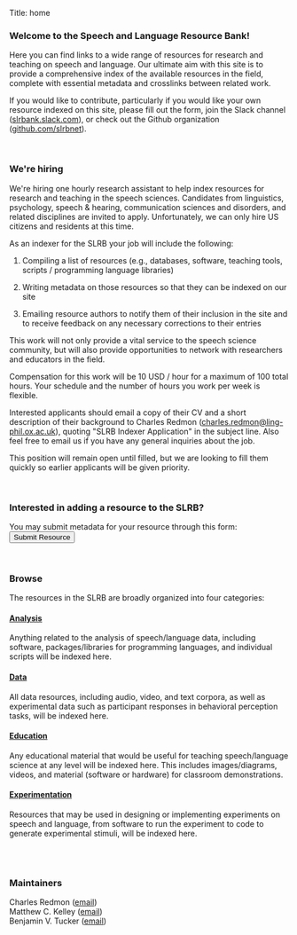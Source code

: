 Title: home

### Welcome to the Speech and Language Resource Bank!

Here you can find links to a wide range of resources for research and teaching on speech and language. Our ultimate aim with this site is to provide a comprehensive index of the available resources in the field, complete with essential metadata and crosslinks between related work. 

If you would like to contribute, particularly if you would like your own resource indexed on this site, please fill out the form, join the Slack channel ([slrbank.slack.com](https://slrbank.slack.com)), or check out the Github organization ([github.com/slrbnet](https://github.com/slrbnet)).

<br>

### We're hiring

We're hiring one hourly research assistant to help index resources for research and teaching in the speech sciences. Candidates from linguistics, psychology, speech & hearing, communication sciences and disorders, and related disciplines are invited to apply. Unfortunately, we can only hire US citizens and residents at this time.

As an indexer for the SLRB your job will include the following:

1. Compiling a list of resources (e.g., databases, software, teaching tools, scripts / programming language libraries)

2. Writing metadata on those resources so that they can be indexed on our site

3. Emailing resource authors to notify them of their inclusion in the site and to receive feedback on any necessary corrections to their entries

This work will not only provide a vital service to the speech science community, but will also provide opportunities to network with researchers and educators in the field.

Compensation for this work will be 10 USD / hour for a maximum of 100 total hours. Your schedule and the number of hours you work per week is flexible.

Interested applicants should email a copy of their CV and a short description of their background to Charles Redmon (charles.redmon@ling-phil.ox.ac.uk), quoting "SLRB Indexer Application" in the subject line. Also feel free to email us if you have any general inquiries about the job.

This position will remain open until filled, but we are looking to fill them quickly so earlier applicants will be given priority.

<br>

<!--
<form action="https://google.com/search" method="get">
    <input type="hidden" name="sitesearch" value="https://slrb.net" />
    <input type="text" name="q" />
</form>
-->

### Interested in adding a resource to the SLRB?
<form action="https://docs.google.com/forms/d/e/1FAIpQLSdaItOp_X3js9mO8fDsa1AjvXgWJ4-ZTgfvaCNpwzAJghPYoA/viewform?usp=sf_link" method="get" target="_blank">
    You may submit metadata for your resource through this form: <button type="submit">Submit Resource</button>
</form>

<br>

### Browse

The resources in the SLRB are broadly organized into four categories:

#### [Analysis](https://www.slrb.net/category/analysis.html)
Anything related to the analysis of speech/language data, including software, packages/libraries for programming languages, and individual scripts will be indexed here.

#### [Data](https://www.slrb.net/category/data.html)
All data resources, including audio, video, and text corpora, as well as experimental data such as participant responses in  behavioral perception tasks, will be indexed here.

#### [Education](https://www.slrb.net/category/education.html)
Any educational material that would be useful for teaching speech/language science at any level will be indexed here. This includes images/diagrams, videos, and material (software or hardware) for classroom demonstrations.

#### [Experimentation](https://www.slrb.net/category/experimentation.html)
Resources that may be used in designing or implementing experiments on speech and language, from software to run the experiment to code to generate experimental stimuli, will be indexed here. 

<br>
<br>

### Maintainers
Charles Redmon ([email](mailto:charles.redmon@ling-phil.ox.ac.uk))  
Matthew C. Kelley ([email](mailto:matthew.c.kelley@ualberta.ca))  
Benjamin V. Tucker ([email](mailto:benjamin.tucker@ualberta.ca))  
